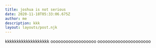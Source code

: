 ```yaml
---
title: joshua is not serious
date: 2020-11-18T05:33:06.675Z
author: me
description: kkk
layout: layouts/post.njk
---
```

kkkkkkkkkkkkkkkkkkk oooooooooooooooooo ooooooooooooooooooooo